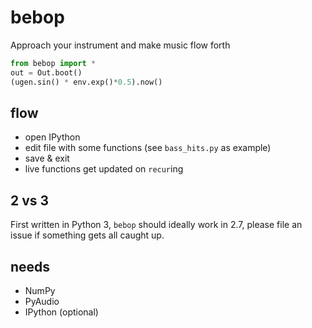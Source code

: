 # bebop

Approach your instrument and make music flow forth

```python
from bebop import *
out = Out.boot()
(ugen.sin() * env.exp()*0.5).now()
```

## flow

- open IPython
- edit file with some functions (see `bass_hits.py` as example)
- save & exit
- live functions get updated on `recur`ing

## 2 vs 3

First written in Python 3, `bebop` should ideally work in 2.7, please
file an issue if something gets all caught up. 

## needs

- NumPy
- PyAudio
- IPython (optional)
